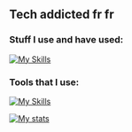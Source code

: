 ## Tech addicted fr fr

### Stuff I use and have used:
[![My Skills](https://skillicons.dev/icons?i=html,css,js,ts,react,tailwind,bootstrap,sass,nodejs,bun,mongodb,py,c&perline=8)](https://skillicons.dev)

### Tools that I use:
[![My Skills](https://skillicons.dev/icons?i=linux,arduino,git,github,pr,figma,notion,vscode&perline=8)](https://skillicons.dev)

[![My stats](https://github-readme-stats.vercel.app/api?username=theonlyoneferkk&theme=dark)](https://github.com/anuraghazra/github-readme-stats)
